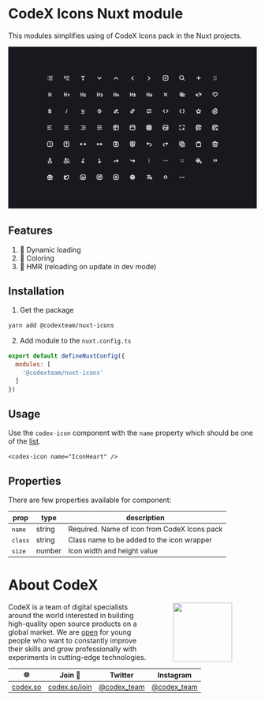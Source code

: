 # CodeX Icons Nuxt module

This modules simplifies using of CodeX Icons pack in the Nuxt projects.

[![codex-icons-nuxt](./../../showcase.png "CodeX Icons showcase")](https://github.com/codex-team/icons/tree/master/packages/nuxt)

## Features

1. 💖 Dynamic loading
2. 💝 Coloring
3. 💞 HMR (reloading on update in dev mode)

## Installation

1. Get the package

```bash
yarn add @codexteam/nuxt-icons
```

2. Add module to the `nuxt.config.ts`

```js
export default defineNuxtConfig({
  modules: [
    '@codexteam/nuxt-icons'
  ]
})
```

## Usage

Use the `codex-icon` component with the `name` property which should be one of the [list](https://github.com/codex-team/icons#list-of-icons).

```vue
<codex-icon name="IconHeart" />
```

## Properties

There are few properties available for component:

| prop | type | description |
| -- | -- | -- |
| `name` | string | Required. Name of icon from CodeX Icons pack |
| `class` | string | Class name to be added to the icon wrapper |
| `size` | number | Icon width and height value |

# About CodeX

<img align="right" width="120" height="120" src="https://codex.so/public/app/img/codex-logo.svg" hspace="50">

CodeX is a team of digital specialists around the world interested in building high-quality open source products on a global market. We are [open](https://codex.so/join) for young people who want to constantly improve their skills and grow professionally with experiments in cutting-edge technologies.

| 🌐 | Join  👋  | Twitter | Instagram |
| -- | -- | -- | -- |
| [codex.so](https://codex.so) | [codex.so/join](https://codex.so/join) |[@codex_team](http://twitter.com/codex_team) | [@codex_team](http://instagram.com/codex_team/) |

